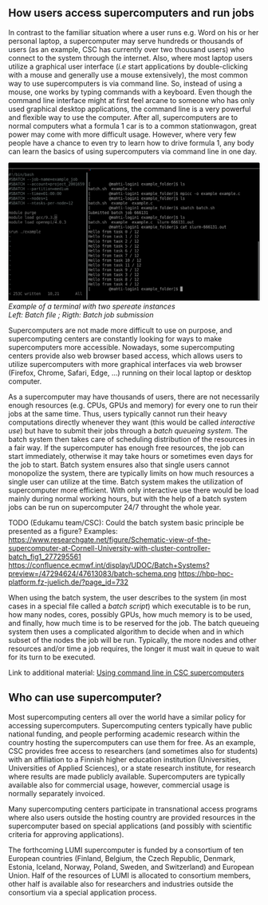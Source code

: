 ## How users access supercomputers and run jobs

In contrast to the familiar situation where a user runs e.g. Word on
his or her personal laptop, a supercomputer may serve hundreds or
thousands of users (as an example, CSC has currently over two thousand
users) who connect to the system through the internet. Also, 
where most laptop users utilize a graphical user interface (*i.e*
start applications by double-clicking with a mouse and generally use a
mouse extensively), the most common way to use supercomputers is via
command line. So, instead of using a mouse, one works by typing commands
with a keyboard. Even though the command line interface might at first
feel arcane to someone who has only used graphical desktop
applications, the command line is a very powerful and flexible way to use
the computer. After all, supercomputers are to normal computers what a
formula 1 car is to a common stationwagon, great power may come with
more difficult usage. However, where very few people have a chance to
even try to learn how to drive formula 1, any body can learn the
basics of using supercomputers via command line in one day.

![Example of a terminal](./images/terminal.png)
*Example of a terminal with two spereate instances </br> Left: Batch file ; Rigth: Batch job submission*

Supercomputers are not made more difficult to use on purpose, and
supercomputing centers are constantly looking for ways to make
supercomputers more accessible. Nowadays, some supercomputing centers
provide also web browser based access, which allows users to utilize
supercomputers with more graphical interfaces via web browser (Firefox,
Chrome, Safari, Edge, ...) running on their local laptop or desktop computer.

As a supercomputer may have thousands of users, there are not
necessarily enough resources (e.g. CPUs, GPUs and memory) for every one to run
their jobs at the same time. Thus, users typically cannot run their
heavy computations directly whenever they want (this would be called
*interactive use*) but have to submit their jobs through a *batch
queueing system*. The batch system then takes care of scheduling distribution of the
resources in a fair way. If the supercomputer has enough free
resources, the job can start immediately, otherwise it may take hours
or sometimes even days for the job to start. Batch system ensures also
that single users cannot monopolize the system, there are typically
limits on how much resources a single user can utilize at the
time. Batch system makes the utilization of supercomputer more
efficient. With only interactive use there would be load mainly during normal
working hours, but with the help of a batch system jobs can be run on
supercomputer 24/7 throught the whole year.

TODO (Edukamu team/CSC): Could the batch system basic principle be presented as a figure?
Examples: https://www.researchgate.net/figure/Schematic-view-of-the-supercomputer-at-Cornell-University-with-cluster-controller-batch_fig1_277295561
https://confluence.ecmwf.int/display/UDOC/Batch+Systems?preview=/47294624/47613083/batch-schema.png
https://hbp-hpc-platform.fz-juelich.de/?page_id=732

When using the batch system, the user describes to the system (in most
cases in a special file called a *batch script*) which executable is
to be run, how many nodes, cores, possibly GPUs, how much memory
is to be used, and finally, how much time is to be reserved for the
job. The batch queueing system then uses a complicated algorithm to
decide when and in which subset of the nodes the job will be run. 
Typically, the more nodes and other resources and/or time a job
requires, the longer it must wait in queue to wait for its turn to be
executed. 

Link to additional material: [Using command line in CSC supercomputers](https://docs.csc.fi/support/tutorials/env-guide/overview/)

## Who can use supercomputer?

Most supercomputing centers all over the world have a similar policy for
accessing supercomputers. Supercomputing centers typically have
public national funding, and people performing academic research
within the country hosting the supercomputers can use them for
free. As an example, CSC provides free access to researchers (and
sometimes also for students) with an affiliation to a Finnish higher
education institution (Universities, Universities of Applied
Sciences), or a state research institute, for research where results
are made publicly available. Supercomputers are typically available
also for commercial usage, however, commercial usage is normally
separately invoiced. 

Many supercomputing centers participate in transnational access
programs where also users outside the hosting country are provided
resources in the supercomputer based on special applications (and
possibly with scientific criteria for approving applications). 

The forthcoming LUMI supercomputer is funded by a consortium of ten
European countries (Finland, Belgium, the Czech Republic, Denmark,
Estonia, Iceland, Norway, Poland, Sweden, and Switzerland) and
European Union. Half of the resources of LUMI is allocated to
consortium members, other half is available also for researchers and
industries outside the consortium via a special application process.
